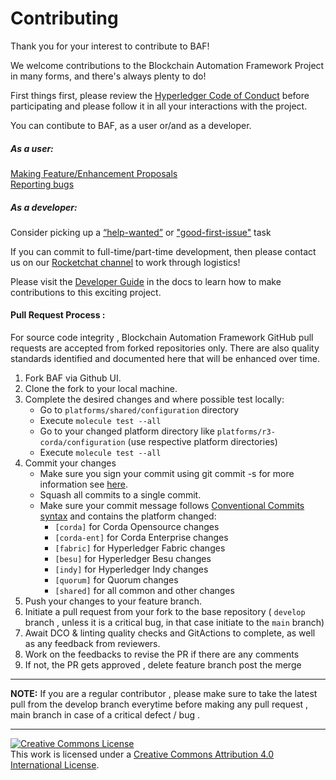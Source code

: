 # Contributing

Thank you for your interest to contribute to BAF!

We welcome contributions to the Blockchain Automation Framework Project in many forms, and
there's always plenty to do!

First things first, please review the [Hyperledger Code of Conduct](https://wiki.hyperledger.org/display/HYP/Hyperledger+Code+of+Conduct) before participating and please follow it in all your interactions with the project.

You can contibute to BAF, as a user or/and as a developer.

##### As a user:

[Making Feature/Enhancement Proposals](https://github.com/hyperledger-labs/blockchain-automation-framework/issues/new?assignees=&labels=enhancement&template=feature_request.md&title=)   
[Reporting bugs](https://github.com/hyperledger-labs/blockchain-automation-framework/issues/new?assignees=&labels=bug&template=bug_report.md&title=)

##### As a developer:

Consider picking up a [“help-wanted”](https://github.com/hyperledger-labs/blockchain-automation-framework/issues?q=is%3Aopen+is%3Aissue+label%3A%22help+wanted%22) or ["good-first-issue"](https://github.com/hyperledger-labs/blockchain-automation-framework/issues?q=is%3Aopen+is%3Aissue+label%3A%22good+first+issue%22) task  

If you can commit to full-time/part-time development, then please contact us on our [Rocketchat channel](https://chat.hyperledger.org/channel/blockchain-automation-framework ) to work through logistics!

Please visit the
[Developer Guide](https://blockchain-automation-framework.readthedocs.io/en/latest/developerguide.html) in the docs to learn how to make contributions to this exciting project.

 #### Pull Request Process :

For source code integrity , Blockchain Automation Framework GitHub pull requests are accepted from forked repositories only. There are also quality standards identified and documented here that will be enhanced over time.

1. Fork BAF via Github UI.
2. Clone the fork to your local machine.
3. Complete the desired changes and where possible test locally:
     - Go to `platforms/shared/configuration` directory
     - Execute `molecule test --all`
     - Go to your changed platform directory like `platforms/r3-corda/configuration` (use respective platform directories)
     - Execute `molecule test --all`
4. Commit your changes         
     - Make sure you sign your commit using git commit -s for more information see [here](https://gist.github.com/tkuhrt/10211ae0a26a91a8c030d00344f7d11b).
     - Squash all commits to a single commit.
     - Make sure your commit message follows [Conventional Commits syntax](https://www.conventionalcommits.org/en/v1.0.0-beta.4/#specification) and contains the platform changed:
          - `[corda]` for Corda Opensource changes
          - `[corda-ent]` for Corda Enterprise changes
          - `[fabric]` for Hyperledger Fabric changes
          - `[besu]` for Hyperledger Besu changes
          - `[indy]` for Hyperledger Indy changes
          - `[quorum]` for Quorum changes
          - `[shared]` for all common and other changes
5. Push your changes to your feature branch.
6. Initiate a pull request from your fork to the base repository ( `develop` branch , unless it is a critical bug, in that case initiate to the `main` branch)
7. Await DCO & linting quality checks and GitActions to complete, as well as any feedback from reviewers.
8. Work on the feedbacks to revise the PR if there are any comments
9. If not, the PR gets approved , delete feature branch post the merge

---
**NOTE:** If you are a regular contributor , please make sure to take the latest pull from the develop branch everytime before making any pull request , main branch in case of a critical defect / bug .

---

<a rel="license" href="http://creativecommons.org/licenses/by/4.0/"><img alt="Creative Commons License" style="border-width:0" src="https://i.creativecommons.org/l/by/4.0/88x31.png" /></a><br />This work is licensed under a <a rel="license" href="http://creativecommons.org/licenses/by/4.0/">Creative Commons Attribution 4.0 International License</a>.
